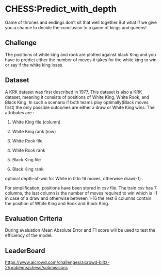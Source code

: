 # CHESS:Predict_with_depth

Game of thrones and endings don’t sit that well together.But what if we give you a chance to decide the conclusion to a game of kings and queens!

## Challenge
The positions of white king and rook are plotted against black King and you have to predict either the number of moves it takes for the white king to win or say if the white king loses.

## Dataset
A KRK dataset was first described in 1977. This dataset is also a KRK dataset, meaning it consists of positions of White King, White Rook, and Black King. In such a scenario if both teams play optimally(Black moves first) the only possible outcomes are either a draw or White King wins. The attributes are :

1. White King file (column)

2. White King rank (row)

3. White Rook file

4. White Rook rank

5. Black King file

6. Black King rank

optimal depth-of-win for White in 0 to 16 moves, otherwise draw(-1) .

For simplification, positions have been stored in csv file. The train.csv has 7 columns, the last column is the number of moves required to win which is -1 in case of a draw and otherwise between 1-16 the rest 6 columns contain the position of White King and Rook and Black King.

## Evaluation Criteria
During evaluation Mean Absolute Error and F1 score will be used to test the efficiency of the model.

## LeaderBoard
https://www.aicrowd.com/challenges/aicrowd-blitz-2/problems/chess/submissions
